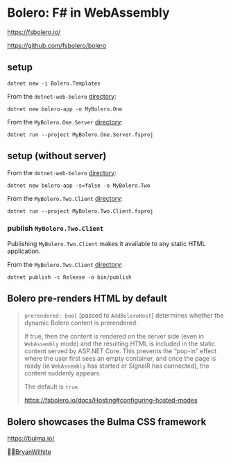 # Bolero: F# in WebAssembly

<https://fsbolero.io/>

<https://github.com/fsbolero/bolero>

## setup

```shell
dotnet new -i Bolero.Templates
```

From the `dotnet-web-bolero` [directory](../dotnet-web-bolero):

```shell
dotnet new bolero-app -o MyBolero.One
```

From the `MyBolero.One.Server` [directory](./MyBolero.One/src/MyBolero.One.Server):

```shell
dotnet run --project MyBolero.One.Server.fsproj
```

## setup (without server)

From the `dotnet-web-bolero` [directory](../dotnet-web-bolero):

```shell
dotnet new bolero-app -s=false -o MyBolero.Two
```

From the `MyBolero.Two.Client` [directory](./MyBolero.Two/src/MyBolero.Two.Client):

```shell
dotnet run --project MyBolero.Two.Client.fsproj
```

### publish `MyBolero.Two.Client`

Publishing `MyBolero.Two.Client` makes it available to any static HTML application.

From the `MyBolero.Two.Client` [directory](./MyBolero.Two/src/MyBolero.Two.Client):

```shell
dotnet publish -c Release -o bin/publish
```

## Bolero pre-renders HTML by default

>`prerendered: bool` [passed to `AddBoleroHost`] determines whether the dynamic Bolero content is prerendered.
>
>If true, then the content is rendered on the server side (even in `WebAssembly` mode) and the resulting HTML is included in the static content served by ASP.NET Core. This prevents the “pop-in” effect where the user first sees an empty container, and once the page is ready (ie `WebAssembly` has started or SignalR has connected), the content suddenly appears.
>
>The default is `true`.
>
><https://fsbolero.io/docs/Hosting#configuring-hosted-modes>

## Bolero showcases the Bulma CSS framework

<https://bulma.io/>

🐙🐱[BryanWilhite](https://github.com/BryanWilhite)
